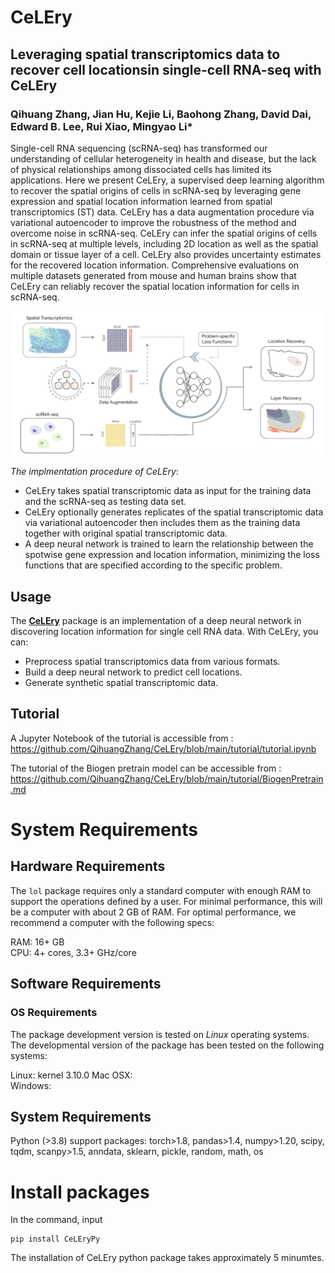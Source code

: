# CeLEry
## Leveraging  spatial  transcriptomics  data  to  recover cell  locationsin  single-cell RNA-seq with CeLEry

### Qihuang Zhang, Jian Hu, Kejie Li, Baohong Zhang, David Dai, Edward B. Lee, Rui Xiao, Mingyao Li*

Single-cell RNA sequencing (scRNA-seq) has transformed our understanding of cellular heterogeneity in health and disease, but the lack of physical relationships among dissociated cells has limited its applications. Here we present CeLEry, a supervised deep learning algorithm to recover the spatial origins of cells in scRNA-seq by leveraging gene expression and spatial location information learned from spatial transcriptomics (ST) data. CeLEry has a data augmentation procedure via variational autoencoder to improve the robustness of the method and overcome noise in scRNA-seq. CeLEry can infer the spatial origins of cells in scRNA-seq at multiple levels, including 2D location as well as the spatial domain or tissue layer of a cell. CeLEry also provides uncertainty estimates for the recovered location information. Comprehensive evaluations on multiple datasets generated from mouse and human brains show that CeLEry can reliably recover the spatial location information for cells in scRNA-seq.

![CeLEry workflow](docs/asserts/images/workflow.png)

*The implmentation procedure of CeLEry*:
- CeLEry takes spatial transcriptomic data as input for the training data and the scRNA-seq as testing data set. 
- CeLEry optionally generates replicates of the spatial transcriptomic data via variational autoencoder then includes them as the training data together with original spatial transcriptomic data. 
- A deep neural network is trained to learn the relationship between the spotwise gene expression and location information, minimizing the loss functions that are specified according to the specific problem. 



## Usage

The [**CeLEry**](https://github.com/QihuangZhang/CeLEry) package is an implementation of a deep neural network in discovering location information for single cell RNA data. With CeLEry, you can:

- Preprocess spatial transcriptomics data from various formats.
- Build a deep neural network to predict cell locations.
- Generate synthetic spatial transcriptomic data.



## Tutorial


A Jupyter Notebook of the tutorial is accessible from : 
<br>
https://github.com/QihuangZhang/CeLEry/blob/main/tutorial/tutorial.ipynb
<br>


The tutorial of the Biogen pretrain model can be accessible from : 
<br>
https://github.com/QihuangZhang/CeLEry/blob/main/tutorial/BiogenPretrain.md
<br>

# System Requirements

## Hardware Requirements

The `lol` package requires only a standard computer with enough RAM to support the operations defined by a user. For minimal performance, this will be a computer with about 2 GB of RAM. For optimal performance, we recommend a computer with the following specs:

RAM: 16+ GB  
CPU: 4+ cores, 3.3+ GHz/core

## Software Requirements

### OS Requirements

The package development version is tested on *Linux* operating systems. The developmental version of the package has been tested on the following systems:

Linux: kernel 3.10.0 
Mac OSX:  
Windows:  

## System Requirements
Python (>3.8) support packages: torch>1.8, pandas>1.4, numpy>1.20, scipy, tqdm, scanpy>1.5, anndata, sklearn, pickle, random, math, os


# Install packages
In the command, input
```
pip install CeLEryPy
```

The installation of CeLEry python package takes approximately 5 minumtes.
